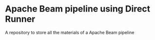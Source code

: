 # Apache Beam pipeline using Direct Runner
A repository to store all the materials of a Apache Beam pipeline
